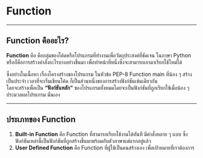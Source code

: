 #  Function

---

## Function คืออะไร?

**Function** คือ คือกลุ่มของโค้ดหรือโปรแกรมที่ทำงานเพื่อวัตถุประสงค์ที่ชัดเจน ในภาษา Python หรือก็คือการสร้างคำสั่งอะไรบางอย่างขึ้นมา เพื่อทำหน้าที่หนึ่งซึ่งจะสามารถเอามาเรียกใช้ใหม่ได้

ซึ่งอย่างในเนื้อหา เรื่องโครงสร้างของโปรแกรม ในหัวข้อ PEP-8  Function main ที่น้อง ๆ สร้างเป็นประจำ เวลาที่จะเริ่มเขียนโค้ด ก็เป็นส่วนหนึ่งของการสร้างฟังก์ชันเช่นเดียวกัน<br>
โดยจะสร้างเพื่อเป็น **“ฟังก์ชันหลัก”** ของโปรแกรมทั้งหมดโดยจะเป็นฟังก์ชันที่ถูกเรียกใช้เมื่อน้อง ๆ ประมวลผลโปรแกรม นั่นเอง

---

## ประเภทของ Function

1. **Built-in Function** คือ Function ที่สามารถเรียกใช้งานได้ทันที มีคำสั่งหลาย ๆ แบบ ซึ่งฟังก์ชันเหล่านี้เป็นฟังก์ชันที่ถูกสร้างขึ้นมาพร้อมกับตัวภาษาแต่แรกอยู่แล้ว
2. **User Defined Function** คือ Function ที่ผู้ใช้เป็นคนสร้างเอง เพื่อเป้าหมายที่เราต้องการ

